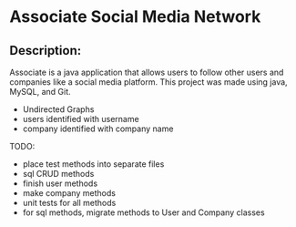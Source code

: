 # Associate Social Media Network

## Description:
Associate is a java application that allows users to follow other
users and companies like a social media platform. This project was
made using java, MySQL, and Git. 


- Undirected Graphs
- users identified with username
- company identified with company name

TODO:
- place test methods into separate files
- sql CRUD methods
- finish user methods
- make company methods
- unit tests for all methods
- for sql methods, migrate methods to User and Company classes